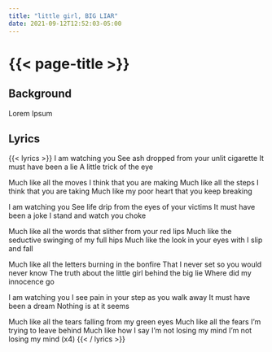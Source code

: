 ```yaml
---
title: "little girl, BIG LIAR"
date: 2021-09-12T12:52:03-05:00
---
```

# {{< page-title >}}

## Background
Lorem Ipsum

## Lyrics
{{< lyrics >}}
I am watching you
See ash dropped from your unlit cigarette
It must have been a lie
A little trick of the eye

Much like all the moves I think that you are making
Much like all the steps I think that you are taking
Much like my poor heart that you keep breaking

I am watching you
See life drip from the eyes of your victims
It must have been a joke
I stand and watch you choke

Much like all the words that slither from your red lips
Much like the seductive swinging of my full hips
Much like the look in your eyes with I slip and fall

Much like all the letters burning in the bonfire
That I never set so you would never know
The truth about the little girl behind the big lie
Where did my innocence go

I am watching you
I see pain in your step as you walk away
It must have been a dream
Nothing is at it seems

Much like all the tears falling from my green eyes
Much like all the fears I’m trying to leave behind
Much like how I say I’m not losing my mind
I’m not losing my mind
(x4)
{{< / lyrics >}}
